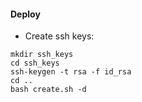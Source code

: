 #### Deploy
- Create ssh keys:
```shell
mkdir ssh_keys
cd ssh_keys
ssh-keygen -t rsa -f id_rsa
cd ..
bash create.sh -d
```